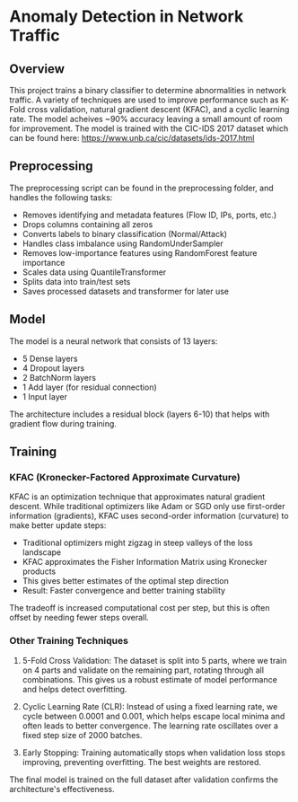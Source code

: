 # Anomaly Detection in Network Traffic

## Overview

This project trains a binary classifier to determine abnormalities in network traffic. A variety of techniques are used to improve performance such as K-Fold cross validation, 
natural gradient descent (KFAC), and a cyclic learning rate. The model acheives ~90% accuracy leaving a small amount of room for improvement. The model is trained with the CIC-IDS 2017 dataset 
which can be found here: https://www.unb.ca/cic/datasets/ids-2017.html

## Preprocessing

The preprocessing script can be found in the preprocessing folder, and handles the following tasks:
- Removes identifying and metadata features (Flow ID, IPs, ports, etc.)
- Drops columns containing all zeros
- Converts labels to binary classification (Normal/Attack)
- Handles class imbalance using RandomUnderSampler
- Removes low-importance features using RandomForest feature importance
- Scales data using QuantileTransformer
- Splits data into train/test sets
- Saves processed datasets and transformer for later use

## Model

The model is a neural network that consists of 13 layers: 

- 5 Dense layers
- 4 Dropout layers
- 2 BatchNorm layers
- 1 Add layer (for residual connection)
- 1 Input layer

The architecture includes a residual block (layers 6-10) that helps with gradient flow during training.

## Training

### KFAC (Kronecker-Factored Approximate Curvature)
KFAC is an optimization technique that approximates natural gradient descent. While traditional optimizers like Adam or SGD only use first-order information (gradients), KFAC uses second-order information (curvature) to make better update steps:

- Traditional optimizers might zigzag in steep valleys of the loss landscape
- KFAC approximates the Fisher Information Matrix using Kronecker products
- This gives better estimates of the optimal step direction
- Result: Faster convergence and better training stability

The tradeoff is increased computational cost per step, but this is often offset by needing fewer steps overall.

### Other Training Techniques
1. 5-Fold Cross Validation: The dataset is split into 5 parts, where we train on 4 parts and validate on the remaining part, rotating through all combinations. This gives us a robust estimate of model performance and helps detect overfitting.

2. Cyclic Learning Rate (CLR): Instead of using a fixed learning rate, we cycle between 0.0001 and 0.001, which helps escape local minima and often leads to better convergence. The learning rate oscillates over a fixed step size of 2000 batches.

3. Early Stopping: Training automatically stops when validation loss stops improving, preventing overfitting. The best weights are restored.

The final model is trained on the full dataset after validation confirms the architecture's effectiveness.
